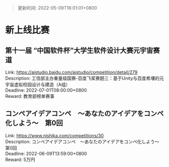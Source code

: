 > 更新时间: 2022-05-09T16:01:01+0800 

# 新上线比赛


## 第十一届 “中国软件杯”大学生软件设计大赛元宇宙赛道
Link: https://aistudio.baidu.com/aistudio/competition/detail/279  
Description: 工信部主办重量级国赛-百度飞桨赛题三：基于Unity与百度希壤的元宇宙虚拟校园设计与建造（A组）  
Deadline: 2022-07-01T08:00:00+0800  
Reward: 教育部榜单赛事  

## コンペアイデアコンペ　〜あなたのアイデアをコンペ化しよう〜　第0回
Link: https://www.nishika.com/competitions/30  
Description: コンペアイデアコンペ　〜あなたのアイデアをコンペ化しよう〜　第0回  
Deadline: 2022-06-09T13:59:00+0800  
Reward: 5万円  

